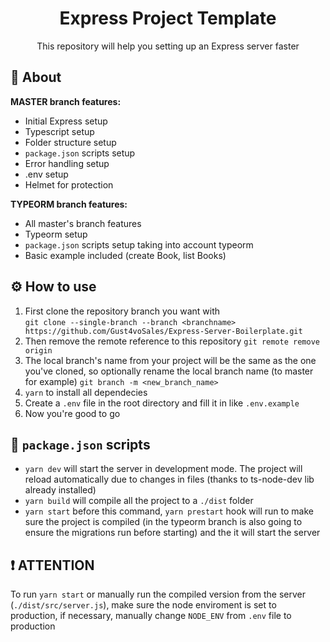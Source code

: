 <div align="center">
  <h1>Express Project Template</h1>
</div>

<p align="center">This repository will help you setting up an Express server faster</p>

## 📜 About
**MASTER branch features:**
- Initial Express setup
- Typescript setup
- Folder structure setup
- ```package.json``` scripts setup
- Error handling setup
- .env setup
- Helmet for protection

**TYPEORM branch features:**
- All master's branch features
- Typeorm setup 
- ```package.json``` scripts setup taking into account typeorm
- Basic example included (create Book, list Books)

## ⚙ How to use
1. First clone the repository branch you want with <br />```git clone --single-branch --branch <branchname> https://github.com/Gust4voSales/Express-Server-Boilerplate.git```
2. Then remove the remote reference to this repository ```git remote remove origin```
3. The local branch's name from your project will be the same as the one you've cloned, so optionally rename the local branch name (to master for example) ```git branch -m <new_branch_name>```
4. ```yarn``` to install all dependecies
5. Create a ```.env``` file in the root directory and fill it in like ```.env.example```
6. Now you're good to go

## 🧠 ```package.json``` scripts 
- ```yarn dev``` will start the server in development mode. The project will reload automatically due to changes in files (thanks to ts-node-dev lib already installed)
- ```yarn build``` will compile all the project to a ```./dist``` folder
- ```yarn start``` before this command,  ```yarn prestart``` hook will run to make sure the project is compiled (in the typeorm branch is also going to ensure the migrations run before starting) and the it will start the server

## ❗ ATTENTION
To run ```yarn start``` or manually run the compiled version from the server (```./dist/src/server.js```), make sure the node enviroment is set to production, if necessary, manually change ```NODE_ENV``` from ```.env``` file to production 
